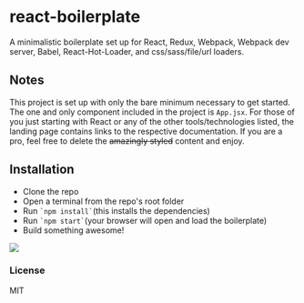 # react-boilerplate
A minimalistic boilerplate set up for React, Redux, Webpack, Webpack dev server, Babel, React-Hot-Loader, and css/sass/file/url loaders.

## Notes
This project is set up with only the bare minimum necessary to get started. The one and only component included in the project is `App.jsx`.  For those of you just starting with React or any of the other tools/technologies listed, the landing page contains links to the respective documentation. If you are a pro, feel free to delete the <s>amazingly styled</s> content and enjoy.

## Installation
<ul>
<li>Clone the repo</li>
<li>Open a terminal from the repo's root folder</li>
<li>Run <code>`npm install`</code>(this installs the dependencies)</li>
<li>Run <code>`npm start`</code>(your browser will open and load the boilerplate)</li>
<li>Build something awesome!</li>
</ul>

![](http://i.imgur.com/OPqctbo.gif)

### License

MIT
